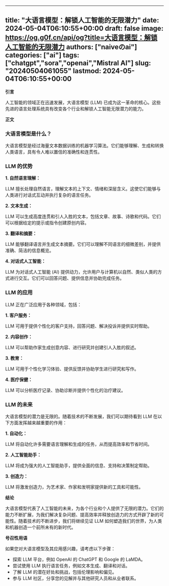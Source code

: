 
---
title: "大语言模型：解锁人工智能的无限潜力"
date: 2024-05-04T06:10:55+00:00
draft: false
image: https://og.g0f.cn/api/og?title=大语言模型：解锁人工智能的无限潜力
authors: ["naiveのai"]
categories: ["ai"]
tags: ["chatgpt","sora","openai","Mistral AI"]
slug: "20240504061055"
lastmod: 2024-05-04T06:10:55+00:00
---
**引言**

人工智能的领域正在迅速发展，大语言模型 (LLM) 已成为这一革命的核心。这些先进的语言处理系统具有改变各个行业和解锁人工智能无限潜力的能力。

**正文**

### 大语言模型是什么？

大语言模型是经过海量文本数据训练的机器学习算法。它们能够理解、生成和转换人类语言，具有令人难以置信的准确性和连贯性。

### LLM 的优势

**1. 自然语言理解：**

LLM 擅长处理自然语言，理解文本的上下文、情绪和深层含义。这使它们能够与人类进行对话式互动并执行复杂的语言任务。

**2. 文本生成：**

LLM 可以生成高度连贯和引人入胜的文本，包括文章、故事、诗歌和代码。它们可以根据给定的提示或指令创建原创内容。

**3. 翻译和摘要：**

LLM 能够翻译语言并生成文本摘要。它们可以理解不同语言的细微差别，并提供准确、简洁的信息概览。

**4. 对话式人工智能：**

LLM 为对话式人工智能 (AI) 提供动力，允许用户与计算机以自然、类似人类的方式进行交互。它们可以回答问题、提供信息并协助完成任务。

### LLM 的应用

LLM 正在广泛应用于各种领域，包括：

**1. 客户服务：**

LLM 可用于提供个性化的客户支持，回答问题、解决投诉并提供实时帮助。

**2. 内容创作：**

LLM 可以帮助作家生成创意内容、进行研究并创建引人入胜的叙述。

**3. 教育：**

LLM 可用于个性化学习体验、提供反馈并协助学生进行研究和写作。

**4. 医疗保健：**

LLM 可以分析医疗记录、协助诊断并提供个性化的治疗建议。

### LLM 的未来

大语言模型的潜力是无限的。随着技术的不断发展，我们可以期待看到 LLM 在以下方面发挥越来越重要的作用：

**1. 自动化：**

LLM 将自动化许多需要语言理解和生成的任务，从而提高效率和节省时间。

**2. 人工智能助手：**

LLM 将成为强大的人工智能助手，提供全面的信息、支持和决策制定帮助。

**3. 创造力：**

LLM 将激发创造力，为艺术家、作家和发明家提供新的工具和可能性。

**结论**

大语言模型代表了人工智能的未来，为各个行业和个人提供了无限的潜力。它们的能力不断扩展，为我们解决复杂问题、提高效率并释放创造力的方式开辟了新的可能性。随着技术的不断进步，我们将继续见证 LLM 如何塑造我们的世界，为人类和机器创造一个前所未有的新时代。

**号召性用语**

如果您对大语言模型及其应用感兴趣，请考虑以下步骤：

* 探索 LLM 平台，例如 OpenAI 的 ChatGPT 和 Google 的 LaMDA。
* 尝试使用 LLM 执行语言任务，例如文本生成、翻译和对话。
* 了解 LLM 的潜在好处和挑战，包括伦理影响和偏见。
* 参与 LLM 社区，分享您的见解并与其他研究人员和从业者联系。